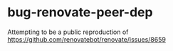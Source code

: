 # bug-renovate-peer-dep

Attempting to be a public reproduction of https://github.com/renovatebot/renovate/issues/8659
